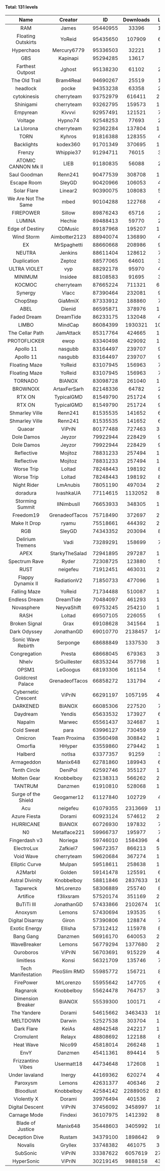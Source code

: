 #### Total: 131 levels

| Name | Creator | ID | Downloads | Likes |
|:---:|:---:|:---:|:---:|:---:|
| RAM | James | 95440955 | 33396 | 1171
| Floating Outskirts | YoReid | 95435650 | 107909 | 6495
| Hyperchaos | Mercury6779 | 95336503 | 32221 | 1300
| GBS | Kapinapi | 95294285 | 13617 | 553
| Farthest Outpost | Jghost | 95138230 | 61102 | 2136
| The Old Trail | Bram4Real | 94690267 | 25519 | 1045
| headlock | pocke | 94353238 | 63358 | 2074
| cytokinesis | cherryteam | 93752979 | 616411 | 28409
| Shinigami | cherryteam | 93262795 | 159573 | 10229
| Empyrean | Kivvvi | 92957491 | 121521 | 7683
| Voltage | Hypno74 | 92548253 | 77693 | 2502
| La Llorona | cherryteam | 92362284 | 137804 | 11576
| TORN | Kyhros | 91816388 | 128355 | 4358
| Backlights | kodex360 | 91701349 | 370695 | 13442
| Frenzy | Whippie37 | 91294711 | 76015 | 3336
| ATOMIC CANNON Mk II | LIEB | 91180835 | 56088 | 2289
| Saul Goodman | Renn241 | 90477539 | 308708 | 12588
| Escape Room | SleyGD | 90420966 | 106053 | 4212
| Solar Flare | Linear2 | 90390075 | 108083 | 5093
| We Are Not The Same | mbed | 90104288 | 122768 | 4590
| FIREPOWER | Sillow | 89876243 | 65716 | 2837
| LUMINA | Hechie | 89488413 | 59770 | 2763
| Edge of Destiny | CDMusic | 89187968 | 195207 | 12068
| Wind Storm | Aimbotter2123 | 88940074 | 136890 | 4826
| EX | MrSpaghetti | 88660668 | 208986 | 9648
| NEUTRA | Jenkins | 88611404 | 128612 | 7185
| Duplication | Zeptoz | 88577065 | 64601 | 3191
| ULTRA VIOLET | vyp | 88292178 | 95970 | 4164
| MINIMUM | Insidee | 88108583 | 91695 | 3773
| KOCMOC | cherryteam | 87665224 | 711321 | 61058
| Synergy | Vlacc | 87390464 | 232081 | 9670
| ChopStep | GiaMmiX | 87333912 | 188860 | 7543
| ABEL | Dienid | 86595871 | 378976 | 15751
| Faded Dream | DreamTide | 86233175 | 132048 | 4655
| LIMBO | MindCap | 86084399 | 1930321 | 104901
| The Cellar Path | JamAttack | 85317764 | 424665 | 15248
| PROTOFLICKER | ewop | 83340498 | 429092 | 12798
| Apollo 11 | nasgubb | 83164497 | 239707 | 9155
| Apollo 11 | nasgubb | 83164497 | 239707 | 9155
| Floating Maze | YoReid | 83107945 | 156963 | 7436
| Floating Maze | YoReid | 83107945 | 156963 | 7436
| TORNADO | BIANOX | 83098728 | 261040 | 10261
| BROWNOIX | ArtaxFerSarh | 82148336 | 64782 | 2650
| RTX ON | TypicalGMD | 81549790 | 251724 | 9945
| RTX ON | TypicalGMD | 81549790 | 251724 | 9945
| Shmarley Ville | Renn241 | 81535535 | 141652 | 6056
| Shmarley Ville | Renn241 | 81535535 | 141652 | 6056
| Quaoar | ViPriN | 80177488 | 727463 | 32326
| Dole Damos | Jeyzor | 79922944 | 228429 | 9685
| Dole Damos | Jeyzor | 79922944 | 228429 | 9685
| Reflective | Mojitoz | 78831233 | 257494 | 11690
| Reflective | Mojitoz | 78831233 | 257494 | 11690
| Worse Trip | Loltad | 78248443 | 198192 | 8462
| Worse Trip | Loltad | 78248443 | 198192 | 8462
| Night Rider | LmAnubis | 78051190 | 497034 | 25814
| doradura | IvashkaUA | 77114615 | 1132052 | 84611
| Storming Summit | IINimbusII | 76653933 | 348305 | 17722
| Freedom19 | GrenadeofTacos | 75718490 | 372697 | 20061
| Make It Drop | ryamu | 75518661 | 444392 | 25185
| RGB | SleyGD | 74343352 | 203094 | 8308
| Delirium Tremens | Vadi | 73289291 | 158699 | 7812
| APEX | StarkyTheSalad | 72941895 | 297287 | 11684
| Spectrum Rave | Ryder | 72308725 | 123880 | 5729
| RUST | neigefeu | 71912451 | 463031 | 20038
| Flappy Dynamix II | RadiationV2 | 71850733 | 477096 | 16544
| Falling Maze | YoReid | 71734488 | 510087 | 19333
| Endless Dream | DreamTide | 70484097 | 461293 | 19343
| Novasphere | NeyvaShift | 69753245 | 254210 | 11961
| RASH | Loltad | 69507105 | 226055 | 9898
| Broken Signal | Grax | 69108628 | 341564 | 14037
| Dark Odyssey | JonathanGD | 69010770 | 2138457 | 142189
| Sonic Wave Rebirth | Serponge | 68688849 | 1337530 | 37480
| Congregation | Presta | 68668045 | 679363 | 38598
| Nhelv | SrGuillester | 68353244 | 357798 | 18307
| OPSM1 | LeGoogus | 68193306 | 161154 | 5317
| Goldcrest Palace | GrenadeofTacos | 66858272 | 131794 | 4097
| Cybernetic Crescent | ViPriN | 66291197 | 1057195 | 44827
| DARKENED | BIANOX | 66085306 | 227520 | 7252
| Daydream | Yendis | 65633532 | 173927 | 6103
| Napalm | Marwec | 65561437 | 324687 | 19488
| Cold Sweat | para | 63996127 | 730459 | 25613
| Omicron | Team Proxima | 63560498 | 308842 | 16748
| Omorfia | HHyper | 63559860 | 279442 | 10984
| Halberd | notlsa | 63377357 | 91259 | 3996
| Armageddon | Manix648 | 62781860 | 189943 | 6980
| Tenth Circle | DeniPol | 62592746 | 355127 | 16792
| Molten Gear | Knobbelboy | 62138313 | 566262 | 24845
| TANTRUM | Danzmen | 61910810 | 528068 | 18917
| Surge of the Shield | Geogamer12 | 61127840 | 102729 | 4683
| Acu | neigefeu | 61079355 | 2313669 | 112823
| Azure Fiesta | Dorami | 60923124 | 574612 | 24751
| HURRICANE | BIANOX | 60726930 | 197832 | 7807
| N0 | Metalface221 | 59966737 | 195977 | 7278
| Fingerdash v3 | Noriega | 59746010 | 1584396 | 42012
| ElectroLux | Zafkiel7 | 59672357 | 866213 | 52270
| Void Wave | cherryteam | 59620684 | 367274 | 19276
| Elliptic Curve | Mulpan | 59518611 | 258638 | 10523
| A2Marbl | Golden | 59141478 | 125591 | 6352
| Astral Divinity | Knobbelboy | 58811846 | 2837633 | 162645
| Tapwreck | MrLorenzo | 58306889 | 255740 | 8360
| Artifice | f3lixsram | 57520174 | 351169 | 22862
| BuTiTi III | JonathanGD | 57433866 | 2102674 | 107566
| Anoxysm | Lemons | 57430694 | 193535 | 9160
| Digital Disarray | Giron | 57390806 | 128874 | 7429
| Exotic Energy | Ellisha | 57312412 | 115978 | 8322
| Bang Gang | Danzmen | 56916170 | 640053 | 26733
| WaveBreaker | Lemons | 56779294 | 1377680 | 29539
| Ouroboros | ViPriN | 56703691 | 915229 | 47934
| limitless | Konsi | 56321709 | 135746 | 7057
| Tech Manifestation | PleoSlim RMD | 55985772 | 156721 | 8264
| FirePower | MrLorenzo | 55955642 | 147705 | 6252
| Ragnarok | Knobbelboy | 55624478 | 764757 | 39346
| Dimension Breaker | BIANOX | 55539300 | 100171 | 4376
| The Yandere | Dorami | 54615662 | 3463433 | 189731
| MELTDOWN | Darwin | 52527538 | 303704 | 17165
| Dark Flare | KeiAs | 48942548 | 242217 | 11204
| Cromulent | Relayx | 48808692 | 122188 | 8881
| Heat Wave | Nico99 | 45818014 | 266248 | 15679
| EnvY | Danzmen | 45411361 | 894414 | 52693
| Frizzantino Vibes | Usermatt18 | 44734648 | 172608 | 12230
| Under lavaland | Inergy | 44169362 | 620274 | 41435
| Paroxysm | Lemons | 42631377 | 406346 | 22150
| Bloodlust | Knobbelboy | 42584142 | 22889052 | 815196
| Violently X | Dorami | 39976494 | 401536 | 23713
| Digital Descent | ViPriN | 37456092 | 3458997 | 186092
| Carnage Mode | Findexi | 36107975 | 1412392 | 83740
| Blade of Justice | Manix648 | 35448603 | 3405992 | 183023
| Deception Dive | Rustam | 34379100 | 1898642 | 96409
| Novalis | Gryllex | 33748382 | 461075 | 30605
| SubSonic | ViPriN | 33387622 | 6057619 | 277145
| HyperSonic | ViPriN | 30219145 | 9888158 | 432745
